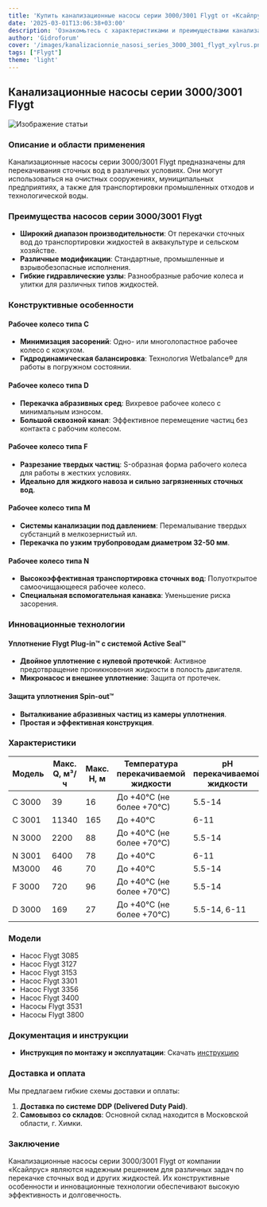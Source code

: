 ```yaml
---
title: 'Купить канализационные насосы серии 3000/3001 Flygt от «Ксайлрус»'
date: '2025-03-01T13:06:38+03:00'
description: 'Ознакомьтесь с характеристиками и преимуществами канализационных насосов серии 3000/3001 Flygt от компании «Ксайлрус».'
author: 'Gidroforum'
cover: '/images/kanalizacionnie_nasosi_series_3000_3001_flygt_xylrus.png.webp'
tags: ["Flygt"]
theme: 'light'
---
```

## Канализационные насосы серии 3000/3001 Flygt

![Изображение статьи](/images/kanalizacionnie_nasosi_series_3000_3001_flygt_xylrus.webp)

### Описание и области применения

Канализационные насосы серии 3000/3001 Flygt предназначены для перекачивания сточных вод в различных условиях. Они могут использоваться на очистных сооружениях, муниципальных предприятиях, а также для транспортировки промышленных отходов и технологической воды.

### Преимущества насосов серии 3000/3001 Flygt

- **Широкий диапазон производительности**: От перекачки сточных вод до транспортировки жидкостей в аквакультуре и сельском хозяйстве.
- **Различные модификации**: Стандартные, промышленные и взрывобезопасные исполнения.
- **Гибкие гидравлические узлы**: Разнообразные рабочие колеса и улитки для различных типов жидкостей.

### Конструктивные особенности

#### Рабочее колесо типа С

- **Минимизация засорений**: Одно- или многолопастное рабочее колесо с кожухом.
- **Гидродинамическая балансировка**: Технология Wetbalance® для работы в погружном состоянии.

#### Рабочее колесо типа D

- **Перекачка абразивных сред**: Вихревое рабочее колесо с минимальным износом.
- **Большой сквозной канал**: Эффективное перемещение частиц без контакта с рабочим колесом.

#### Рабочее колесо типа F

- **Разрезание твердых частиц**: S-образная форма рабочего колеса для работы в жестких условиях.
- **Идеально для жидкого навоза и сильно загрязненных сточных вод**.

#### Рабочее колесо типа M

- **Системы канализации под давлением**: Перемалывание твердых субстанций в мелкозернистый ил.
- **Перекачка по узким трубопроводам диаметром 32-50 мм**.

#### Рабочее колесо типа N

- **Высокоэффективная транспортировка сточных вод**: Полуоткрытое самоочищающееся рабочее колесо.
- **Специальная вспомогательная канавка**: Уменьшение риска засорения.

### Инновационные технологии

#### Уплотнение Flygt Plug-in™ с системой Active Seal™

- **Двойное уплотнение c нулевой протечкой**: Активное предотвращение проникновения жидкости в полость двигателя.
- **Микронасос и внешнее уплотнение**: Защита от протечек.

#### Защита уплотнения Spin-out™

- **Выталкивание абразивных частиц из камеры уплотнения**.
- **Простая и эффективная конструкция**.

### Характеристики

| Модель | Макс. Q, м³/ч | Макс. H, м | Температура перекачиваемой жидкости | pH перекачиваемой жидкости | Мощность, кВт |
|--------|---------------|-----------|-------------------------------------|-----------------------------|--------------|
| C 3000 | 39            | 16        | До +40°C (не более +70°C)          | 5.5-14                       | 0.75-1.2     |
| C 3001 | 11340         | 165       | До +40°C                             | 6-11                         | 30-560       |
| N 3000 | 2200          | 88        | До +40°C (не более +70°C)          | 5.5-14                       | 1-105        |
| N 3001 | 6400          | 78        | До +40°C                             | 6-11                         | 30-680       |
| M3000  | 46            | 70        | До +40°C                             | 5.5-14                       | 1.5-10.9     |
| F 3000 | 720           | 96        | До +40°C (не более +70°C)          | 5.5-14                       | 1.5-47       |
| D 3000 | 169           | 27        | До +40°C (не более +70°C)          | 5.5-14, 6-11                 | 0.75-7.4     |

### Модели

- Насос Flygt 3085
- Насос Flygt 3127
- Насос Flygt 3153
- Насос Flygt 3301
- Насос Flygt 3356
- Насос Flygt 3400
- Насосы Flygt 3531
- Насосы Flygt 3800

### Документация и инструкции

- **Инструкция по монтажу и эксплуатации**: Скачать [инструкцию](link_to_documentation)

### Доставка и оплата

Мы предлагаем гибкие схемы доставки и оплаты:

1. **Доставка по системе DDP (Delivered Duty Paid)**.
2. **Самовывоз со складов**: Основной склад находится в Московской области, г. Химки.

### Заключение

Канализационные насосы серии 3000/3001 Flygt от компании «Ксайлрус» являются надежным решением для различных задач по перекачке сточных вод и других жидкостей. Их конструктивные особенности и инновационные технологии обеспечивают высокую эффективность и долговечность.
```